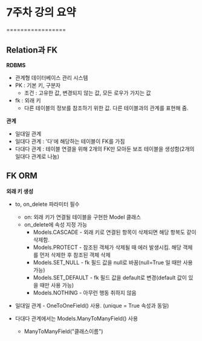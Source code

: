 # 7주차 강의 요약
=================

## Relation과 FK
 **RDBMS** 
 - 관계형 데이터베이스 관리 시스템
 - PK : 기본 키, 구분자
   + 조건 : 고유한 값, 변경되지 않는 값, 모든 로우가 가지는 값 
 - fk : 외래 키
   + 다른 테이블의 정보를 참조하기 위한 값. 다른 테이블과의 관계를 표현해 줌.

 **관계**
 - 일대일 관계 
 - 일대다 관계 : '다'에 해당하는 테이블이 FK를 가짐
 - 다대다 관계 : 테이블 연결을 위해 2개의 FK만 모아둔 보조 테이블을 생성함(2개의 일대다 관계로 나눔)
 

## FK ORM
 **외래 키 생성** 
 - to, on_delete 파라미터 필수
   + on: 외래 키가 연결될 테이블을 구현한 Model 클래스
   + on_delete에 속성 지정 가능
     -  Models.CASCADE - 외래 키로 연결된 항목이 삭제되면 해당 항복도 같이 삭제함.
     -  Models.PROTECT - 참조된 객체가 삭제될 때 에러 발생시킴. 해당 객체를 먼저 삭제한 후 참조된 객체 삭제
     -  Models.SET_NULL - fk 필드 값을 null로 바꿈(null=True 일 때만 사용 가능)
     -  Models.SET_DEFAULT - fk 필드 값을 default로 변경(default 값이 있을 때만 사용 가능)
     - Models.NOTHING - 아무런 행동 취하지 않음

 - 일대일 관계 - OneToOneField() 사용. (unique = True 속성과 동일)
 - 다대다 관계에서는 Models.ManyToManyField() 사용 
   + ManyToManyField("클래스이름")








